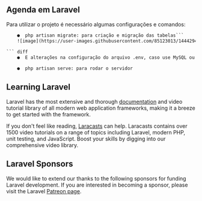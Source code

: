 ## <h2 >Agenda em Laravel

Para utilizar o projeto é necessário algumas configurações e comandos:

``` diff
    ●  php artisan migrate: para criação e migração das tabelas```
    ![image](https://user-images.githubusercontent.com/85123013/144429406-6f28b389-e58a-4134-a511-ce3bff224847.png)
    
``` diff
    ●  E alterações na configuração do arquivo .env, caso use MySQL ou PostgreSQL
```

``` diff
    ●  php artisan serve: para rodar o servidor
```

## Learning Laravel

Laravel has the most extensive and thorough [documentation](https://laravel.com/docs) and video tutorial library of all modern web application frameworks, making it a breeze to get started with the framework.

If you don't feel like reading, [Laracasts](https://laracasts.com) can help. Laracasts contains over 1500 video tutorials on a range of topics including Laravel, modern PHP, unit testing, and JavaScript. Boost your skills by digging into our comprehensive video library.

## Laravel Sponsors

We would like to extend our thanks to the following sponsors for funding Laravel development. If you are interested in becoming a sponsor, please visit the Laravel [Patreon page](https://patreon.com/taylorotwell).

